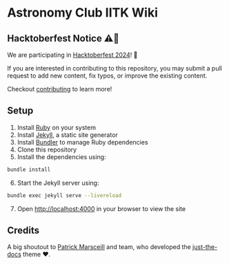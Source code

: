 # Astronomy Club IITK Wiki

## Hacktoberfest Notice ⚠️📢

We are participating in [Hacktoberfest 2024](https://hacktoberfest.com)! 🎉

If you are interested in contributing to this repository, you may submit a pull request to add new content, fix typos, or improve the existing content.

Checkout [contributing](https://wiki.astroclubiitk.in/#contributing) to learn more!

## Setup

1. Install [Ruby](https://www.ruby-lang.org/en/documentation/installation/) on your system
2. Install [Jekyll](https://jekyllrb.com/docs/installation/), a static site generator
3. Install [Bundler](https://bundler.io/) to manage Ruby dependencies
4. Clone this repository
5. Install the dependencies using:

```bash
bundle install
```

6. Start the Jekyll server using:

```bash
bundle exec jekyll serve --livereload
```

7. Open [http://localhost:4000](http://localhost:4000) in your browser to view the site

## Credits

A big shoutout to [Patrick Marsceill](https://www.thismodernweb.com/) and team, who developed the [just-the-docs](https://github.com/just-the-docs/just-the-docs-template) theme ❤️.
